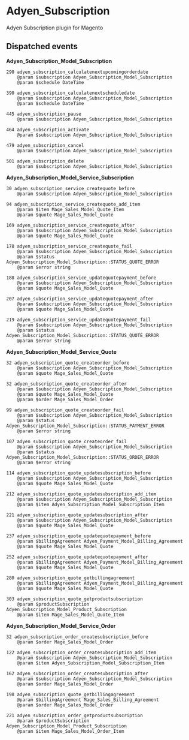 # Adyen_Subscription
Adyen Subscription plugin for Magento


## Dispatched events

**Adyen_Subscription_Model_Subscription**

    290 adyen_subscription_calculatenextupcomingorderdate
        @param $subscription Adyen_Subscription_Model_Subscription
        @param $schedule DateTime
        
    390 adyen_subscription_calculatenextscheduledate
        @param $subscription Adyen_Subscription_Model_Subscription
        @param $schedule DateTime
        
    445 adyen_subscription_pause
        @param $subscription Adyen_Subscription_Model_Subscription
        
    464 adyen_subscription_activate
        @param $subscription Adyen_Subscription_Model_Subscription
        
    479 adyen_subscription_cancel
        @param $subscription Adyen_Subscription_Model_Subscription
        
    501 adyen_subscription_delete
        @param $subscription Adyen_Subscription_Model_Subscription

**Adyen_Subscription_Model_Service_Subscription**

    30 adyen_subscription_service_createquote_before
        @param $subscription Adyen_Subscription_Model_Subscription

    94 adyen_subscription_service_createquote_add_item
        @param $item Mage_Sales_Model_Quote_Item
        @param $quote Mage_Sales_Model_Quote

    169 adyen_subscription_service_createquote_after
        @param $subscription Adyen_Subscription_Model_Subscription
        @param $quote Mage_Sales_Model_Quote

    178 adyen_subscription_service_createquote_fail
        @param $subscription Adyen_Subscription_Model_Subscription
        @param $status Adyen_Subscription_Model_Subscription::STATUS_QUOTE_ERROR
        @param $error string

    188 adyen_subscription_service_updatequotepayment_before
        @param $subscription Adyen_Subscription_Model_Subscription
        @param $quote Mage_Sales_Model_Quote

    207 adyen_subscription_service_updatequotepayment_after
        @param $subscription Adyen_Subscription_Model_Subscription
        @param $quote Mage_Sales_Model_Quote

    219 adyen_subscription_service_updatequotepayment_fail
        @param $subscription Adyen_Subscription_Model_Subscription
        @param $status Adyen_Subscription_Model_Subscription::STATUS_QUOTE_ERROR
        @param $error string

**Adyen_Subscription_Model_Service_Quote**

    32 adyen_subscription_quote_createorder_before
        @param $subscription Adyen_Subscription_Model_Subscription
        @param $quote Mage_Sales_Model_Quote
        
    32 adyen_subscription_quote_createorder_after
        @param $subscription Adyen_Subscription_Model_Subscription
        @param $quote Mage_Sales_Model_Quote
        @param $order Mage_Sales_Model_Order
        
    99 adyen_subscription_quote_createorder_fail
        @param $subscription Adyen_Subscription_Model_Subscription
        @param $status Adyen_Subscription_Model_Subscription::STATUS_PAYMENT_ERROR
        @param $error string
        
    107 adyen_subscription_quote_createorder_fail
        @param $subscription Adyen_Subscription_Model_Subscription
        @param $status Adyen_Subscription_Model_Subscription::STATUS_ORDER_ERROR
        @param $error string
    
    114 adyen_subscription_quote_updatesubscription_before
        @param $subscription Adyen_Subscription_Model_Subscription
        @param $quote Mage_Sales_Model_Quote
        
    212 adyen_subscription_quote_updatesubscription_add_item
        @param $subscription Adyen_Subscription_Model_Subscription
        @param $item Adyen_Subscription_Model_Subscription_Item
        
    221 adyen_subscription_quote_updatesubscription_after
        @param $subscription Adyen_Subscription_Model_Subscription
        @param $quote Mage_Sales_Model_Quote
        
    237 adyen_subscription_quote_updatequotepayment_before
        @param $billingAgreement Adyen_Payment_Model_Billing_Agreement
        @param $quote Mage_Sales_Model_Quote
     
    252 adyen_subscription_quote_updatequotepayment_after
        @param $billingAgreement Adyen_Payment_Model_Billing_Agreement
        @param $quote Mage_Sales_Model_Quote
    
    280 adyen_subscription_quote_getbillingagreement
        @param $billingAgreement Adyen_Payment_Model_Billing_Agreement
        @param $quote Mage_Sales_Model_Quote
    
    303 adyen_subscription_quote_getproductsubscription
        @param $productSubscription Adyen_Subscription_Model_Product_Subscription
        @param $item Mage_Sales_Model_Quote_Item
        
**Adyen_Subscription_Model_Service_Order**

    32 adyen_subscription_order_createsubscription_before
        @param $order Mage_Sales_Model_Order
        
    122 adyen_subscription_order_createsubscription_add_item
        @param $subscription Adyen_Subscription_Model_Subscription
        @param $item Adyen_Subscription_Model_Subscription_Item	
        
    162 adyen_subscription_order_createsubscription_after
        @param $subscription Adyen_Subscription_Model_Subscription
        @param $order Mage_Sales_Model_Order
        
    198 adyen_subscription_quote_getbillingagreement
        @param $billingAgreement Mage_Sales_Billing_Agreement
        @param $order Mage_Sales_Model_Order
        
    221 adyen_subscription_order_getproductsubscription
        @param $productSubscription Adyen_Subscription_Model_Product_Subscription
        @param $item Mage_Sales_Model_Order_Item
	